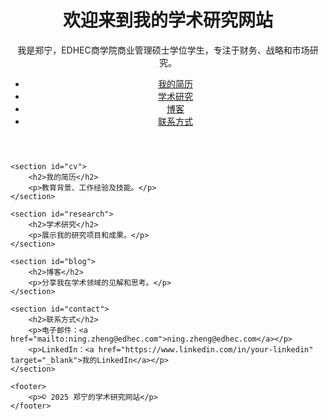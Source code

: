 <!DOCTYPE html>
<html lang="zh">
<head>
    <meta charset="UTF-8">
    <meta name="viewport" content="width=device-width, initial-scale=1.0">
    <title>郑宁的学术研究网站</title>
    <link rel="stylesheet" href="styles.css">
</head>
<body>
    <header>
        <h1>欢迎来到我的学术研究网站</h1>
        <p>我是郑宁，EDHEC商学院商业管理硕士学位学生，专注于财务、战略和市场研究。</p>
        <nav>
            <ul>
                <li><a href="#cv">我的简历</a></li>
                <li><a href="#research">学术研究</a></li>
                <li><a href="#blog">博客</a></li>
                <li><a href="#contact">联系方式</a></li>
            </ul>
        </nav>
    </header>

    <section id="cv">
        <h2>我的简历</h2>
        <p>教育背景、工作经验及技能。</p>
    </section>

    <section id="research">
        <h2>学术研究</h2>
        <p>展示我的研究项目和成果。</p>
    </section>

    <section id="blog">
        <h2>博客</h2>
        <p>分享我在学术领域的见解和思考。</p>
    </section>

    <section id="contact">
        <h2>联系方式</h2>
        <p>电子邮件：<a href="mailto:ning.zheng@edhec.com">ning.zheng@edhec.com</a></p>
        <p>LinkedIn：<a href="https://www.linkedin.com/in/your-linkedin" target="_blank">我的LinkedIn</a></p>
    </section>

    <footer>
        <p>© 2025 郑宁的学术研究网站</p>
    </footer>
</body>
</html>
